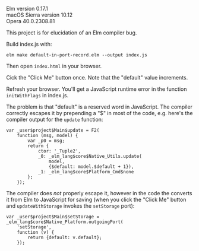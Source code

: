Elm version 0.17.1<br/>
macOS Sierra version 10.12<br/>
Opera 40.0.2308.81


This project is for elucidation of an Elm compiler bug.

Build index.js with:

```
elm make default-in-port-record.elm --output index.js
```

Then open ```index.html``` in your browser.

Cick the "Click Me" button once. Note that the "default" value increments.

Refresh your browser. You'll get a JavaScript runtime error in the function ```initWithFlags``` in index.js.

The problem is that "default" is a reserved word in JavaScript. The compiler correctly escapes it by prepending a "$" in most of the code, e.g. here's the compiler output for the ```update``` function:

```
var _user$project$Main$update = F2(
	function (msg, model) {
		var _p0 = msg;
		return {
			ctor: '_Tuple2',
			_0: _elm_lang$core$Native_Utils.update(
				model,
				{$default: model.$default + 1}),
			_1: _elm_lang$core$Platform_Cmd$none
		};
	});
```

The compiler does _not_ properly escape it, however in the code the converts it from Elm to JavaScript for saving (when you click the "Click Me" button and ```updateWithStorage``` invokes the ```setStorage``` port):

```
var _user$project$Main$setStorage = _elm_lang$core$Native_Platform.outgoingPort(
	'setStorage',
	function (v) {
		return {default: v.default};
	});
```
